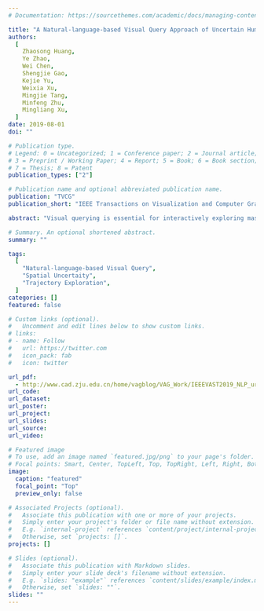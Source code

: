 ```yaml
---
# Documentation: https://sourcethemes.com/academic/docs/managing-content/

title: "A Natural-language-based Visual Query Approach of Uncertain Human Trajectories"
authors:
  [
    Zhaosong Huang,
    Ye Zhao,
    Wei Chen,
    Shengjie Gao,
    Kejie Yu,
    Weixia Xu,
    Mingjie Tang,
    Minfeng Zhu,
    Mingliang Xu,
  ]
date: 2019-08-01
doi: ""

# Publication type.
# Legend: 0 = Uncategorized; 1 = Conference paper; 2 = Journal article;
# 3 = Preprint / Working Paper; 4 = Report; 5 = Book; 6 = Book section;
# 7 = Thesis; 8 = Patent
publication_types: ["2"]

# Publication name and optional abbreviated publication name.
publication: "TVCG"
publication_short: "IEEE Transactions on Visualization and Computer Graphics"

abstract: "Visual querying is essential for interactively exploring massive trajectory data. However, the data uncertainty imposes profound challenges to fulfill advanced analytics requirements. On the one hand, many underlying data does not contain accurate geographic coordinates, e.g., positions of a mobile phone only refer to the regions (i.e., mobile cell stations) in which it resides, instead of accurate GPS coordinates. On the other hand, domain experts and general users prefer a natural way, such as using a natural language sentence, to access and analyze massive movement data. In this paper, we propose a visual analytics approach that can extract spatial-temporal constraints from a textual sentence and support an effective query method over uncertain mobile trajectory data. It is built up on encoding massive, spatially uncertain trajectories by the semantic information of the POIs and regions covered by them, and then storing the trajectory documents in text database with an effective indexing scheme. The visual interface facilitates query condition specification, situation-aware visualization, and semantic exploration of large trajectory data. Usage scenarios on real-world human mobility datasets demonstrate the effectiveness of our approach."

# Summary. An optional shortened abstract.
summary: ""

tags:
  [
    "Natural-language-based Visual Query",
    "Spatial Uncertaity",
    "Trajectory Exploration",
  ]
categories: []
featured: false

# Custom links (optional).
#   Uncomment and edit lines below to show custom links.
# links:
# - name: Follow
#   url: https://twitter.com
#   icon_pack: fab
#   icon: twitter

url_pdf:
  - http://www.cad.zju.edu.cn/home/vagblog/VAG_Work/IEEEVAST2019_NLP_urban.pdf
url_code:
url_dataset:
url_poster:
url_project:
url_slides:
url_source:
url_video:

# Featured image
# To use, add an image named `featured.jpg/png` to your page's folder.
# Focal points: Smart, Center, TopLeft, Top, TopRight, Left, Right, BottomLeft, Bottom, BottomRight.
image:
  caption: "featured"
  focal_point: "Top"
  preview_only: false

# Associated Projects (optional).
#   Associate this publication with one or more of your projects.
#   Simply enter your project's folder or file name without extension.
#   E.g. `internal-project` references `content/project/internal-project/index.md`.
#   Otherwise, set `projects: []`.
projects: []

# Slides (optional).
#   Associate this publication with Markdown slides.
#   Simply enter your slide deck's filename without extension.
#   E.g. `slides: "example"` references `content/slides/example/index.md`.
#   Otherwise, set `slides: ""`.
slides: ""
---
```


